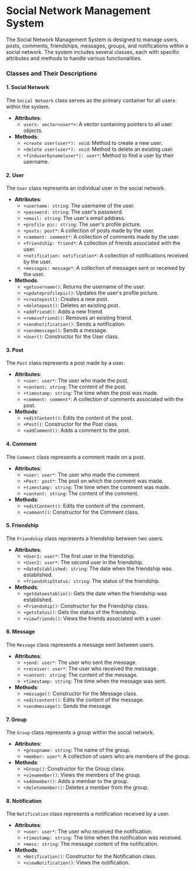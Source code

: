 

# Social Network Management System

The Social Network Management System is designed to manage users, posts, comments, friendships, messages, groups, and notifications within a social network. The system includes several classes, each with specific attributes and methods to handle various functionalities.

### Classes and Their Descriptions

#### 1. Social Network
The `Social Network` class serves as the primary container for all users within the system.
- **Attributes**:
  - `users: vector<user*>`: A vector containing pointers to all user objects.
- **Methods**:
  - `+create user(user*): void`: Method to create a new user.
  - `+delete user(user*): void`: Method to delete an existing user.
  - `+finduserbyname(user*): user*`: Method to find a user by their username.

#### 2. User
The `User` class represents an individual user in the social network.
- **Attributes**:
  - `+username: string`: The username of the user.
  - `+password: string`: The user's password.
  - `+email: string`: The user's email address.
  - `+profile pic: string`: The user's profile picture.
  - `+posts: post*`: A collection of posts made by the user.
  - `+comment: comment*`: A collection of comments made by the user.
  - `+friendship: friend*`: A collection of friends associated with the user.
  - `+notification: notification*`: A collection of notifications received by the user.
  - `+messages: message*`: A collection of messages sent or received by the user.
- **Methods**:
  - `+getusername()`: Returns the username of the user.
  - `+updateprofilepic()`: Updates the user's profile picture.
  - `+createpost()`: Creates a new post.
  - `+deletepost()`: Deletes an existing post.
  - `+addfriend()`: Adds a new friend.
  - `+removefriend()`: Removes an existing friend.
  - `+sendnotification()`: Sends a notification.
  - `+sendmessage()`: Sends a message.
  - `+User()`: Constructor for the User class.

#### 3. Post
The `Post` class represents a post made by a user.
- **Attributes**:
  - `+user: user*`: The user who made the post.
  - `+content: string`: The content of the post.
  - `+timestamp: string`: The time when the post was made.
  - `+comment: comment*`: A collection of comments associated with the post.
- **Methods**:
  - `+editContent()`: Edits the content of the post.
  - `+Post()`: Constructor for the Post class.
  - `+addComment()`: Adds a comment to the post.

#### 4. Comment
The `Comment` class represents a comment made on a post.
- **Attributes**:
  - `+user: user*`: The user who made the comment.
  - `+Post: post*`: The post on which the comment was made.
  - `+timestamp: string`: The time when the comment was made.
  - `+content: string`: The content of the comment.
- **Methods**:
  - `+editContent()`: Edits the content of the comment.
  - `+comment()`: Constructor for the Comment class.

#### 5. Friendship
The `Friendship` class represents a friendship between two users.
- **Attributes**:
  - `+User1: user*`: The first user in the friendship.
  - `+User2: user*`: The second user in the friendship.
  - `+dateEstablished: string`: The date when the friendship was established.
  - `+friendshipStatus: string`: The status of the friendship.
- **Methods**:
  - `+getdateestablin()`: Gets the date when the friendship was established.
  - `+Friendship()`: Constructor for the Friendship class.
  - `+getstatus()`: Gets the status of the friendship.
  - `+viewfriends()`: Views the friends associated with a user.

#### 6. Message
The `Message` class represents a message sent between users.
- **Attributes**:
  - `+send: user*`: The user who sent the message.
  - `+receiver: user*`: The user who received the message.
  - `+content: string`: The content of the message.
  - `+timestamp: string`: The time when the message was sent.
- **Methods**:
  - `+message()`: Constructor for the Message class.
  - `+editcontent()`: Edits the content of the message.
  - `+sendmessage()`: Sends the message.

#### 7. Group
The `Group` class represents a group within the social network.
- **Attributes**:
  - `+groupname: string`: The name of the group.
  - `+member: user*`: A collection of users who are members of the group.
- **Methods**:
  - `+Group()`: Constructor for the Group class.
  - `+viewmember()`: Views the members of the group.
  - `+addmember()`: Adds a member to the group.
  - `+deletemember()`: Deletes a member from the group.

#### 8. Notification
The `Notification` class represents a notification received by a user.
- **Attributes**:
  - `+user: user*`: The user who received the notification.
  - `+timestamp: string`: The time when the notification was received.
  - `+mess: string`: The message content of the notification.
- **Methods**:
  - `+Notification()`: Constructor for the Notification class.
  - `+viewNotification()`: Views the notification.

